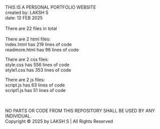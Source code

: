 THIS IS A PERSONAL PORTFOLIO WEBSITE<br>
created by: LAKSH S<br>
date: 12 FEB 2025<br><br>
There are 22 files in total<br><br>
There are 2 html files:<br>
index.html has 219 lines of code<br>
readmore.html has 96 lines of code<br>

There are 2 css files:<br>
style.css has 556 lines of code<br>
style1.css has 353 lines of code<br>

There are 2 js files:<br>
script.js has 63 lines of code<br>
script1.js has 51 lines of code<br>
<br><br>



NO PARTS OR CODE FROM THIS REPOSITORY SHALL BE USED BY ANY INDIVIDUAL. <br>
Copyright © 2025 by LAKSH S | All Rights Reserved
